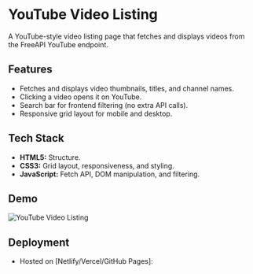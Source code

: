 # YouTube Video Listing

A YouTube-style video listing page that fetches and displays videos from the FreeAPI YouTube endpoint.

## Features

- Fetches and displays video thumbnails, titles, and channel names.
- Clicking a video opens it on YouTube.
- Search bar for frontend filtering (no extra API calls).
- Responsive grid layout for mobile and desktop.

## Tech Stack

- **HTML5:** Structure.
- **CSS3:** Grid layout, responsiveness, and styling.
- **JavaScript:** Fetch API, DOM manipulation, and filtering.

## Demo

![YouTube Video Listing](Demo/YouTube_Video_Listing_Personal_Microsoft_Edge_2025_03_20_16_01_29_V1.gif)

## Deployment

- Hosted on [Netlify/Vercel/GitHub Pages]: [](#)
